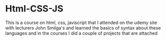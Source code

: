 # Html-CSS-JS
This is a course on html, css, javiscript that I attended on the udemy site with lecturers John Smilga's and learned the basics of syntax about these languages ​​and in the courses I did a couple of projects that are attached
